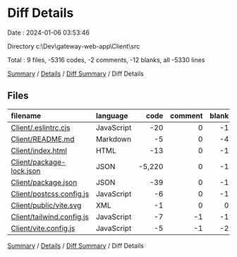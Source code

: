 # Diff Details

Date : 2024-01-06 03:53:46

Directory c:\\Dev\\gateway-web-app\\Client\\src

Total : 9 files,  -5316 codes, -2 comments, -12 blanks, all -5330 lines

[Summary](results.md) / [Details](details.md) / [Diff Summary](diff.md) / Diff Details

## Files
| filename | language | code | comment | blank | total |
| :--- | :--- | ---: | ---: | ---: | ---: |
| [Client/.eslintrc.cjs](/Client/.eslintrc.cjs) | JavaScript | -20 | 0 | -1 | -21 |
| [Client/README.md](/Client/README.md) | Markdown | -5 | 0 | -4 | -9 |
| [Client/index.html](/Client/index.html) | HTML | -13 | 0 | -1 | -14 |
| [Client/package-lock.json](/Client/package-lock.json) | JSON | -5,220 | 0 | -1 | -5,221 |
| [Client/package.json](/Client/package.json) | JSON | -39 | 0 | -1 | -40 |
| [Client/postcss.config.js](/Client/postcss.config.js) | JavaScript | -6 | 0 | -1 | -7 |
| [Client/public/vite.svg](/Client/public/vite.svg) | XML | -1 | 0 | 0 | -1 |
| [Client/tailwind.config.js](/Client/tailwind.config.js) | JavaScript | -7 | -1 | -1 | -9 |
| [Client/vite.config.js](/Client/vite.config.js) | JavaScript | -5 | -1 | -2 | -8 |

[Summary](results.md) / [Details](details.md) / [Diff Summary](diff.md) / Diff Details
